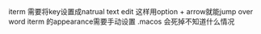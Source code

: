 iterm 需要将key设置成natrual text edit 这样用option + arrow就能jump over word
iterm 的appearance需要手动设置
.macos 会死掉不知道什么情况
